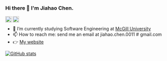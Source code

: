 ### Hi there 👋 I'm Jiahao Chen.
<a href="https://twitter.com/gaozenghao">
  <img align="left" alt="gaozenghao | Twitter" width="20px" src="https://image.flaticon.com/icons/svg/2111/2111502.svg" />
</a>
<a href="https://www.linkedin.com/in/jiahao-c">
  <img align="left" alt="Zenghao Gao" width="20px" src="https://image.flaticon.com/icons/svg/2111/2111465.svg" />
</a>
<br/>

- 🌱 I’m currently studying Software Engineering at [McGill University](https://mcgill.ca)  
- 📫 How to reach me: send me an email at jiahao.chen.0011 # gmail.com
- 👉 [My website](https://jiahao-chen.web.app/)

[![GitHub stats](https://github-readme-stats.vercel.app/api?username=jiahao-c&show_icons=true)  ](https://github.com/jiahao-c/)

<!--
**jiahao-c/jiahao-c** is a ✨ _special_ ✨ repository because its `README.md` (this file) appears on your GitHub profile.

Here are some ideas to get you started:

- 🔭 I’m currently working on ...
- 🌱 I’m currently learning ...
- 👯 I’m looking to collaborate on ...
- 🤔 I’m looking for help with ...
- 💬 Ask me about ...
- 📫 How to reach me: ...
- 😄 Pronouns: ...
- ⚡ Fun fact: ...
-->
